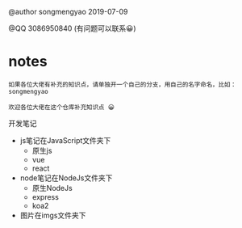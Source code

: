 @author songmengyao 2019-07-09 
    
@QQ 3086950840 (有问题可以联系😀)

# notes

`如果各位大佬有补充的知识点，请单独开一个自己的分支，用自己的名字命名，比如：songmengyao`

`欢迎各位大佬在这个仓库补充知识点 😀`

开发笔记

- js笔记在JavaScript文件夹下
  - 原生js
  - vue
  - react
- node笔记在NodeJs文件夹下
  - 原生NodeJs
  - express
  - koa2
- 图片在imgs文件夹下

